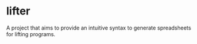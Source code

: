 # lifter
A project that aims to provide an intuitive syntax to generate spreadsheets for lifting programs.
